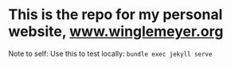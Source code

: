 # This is the repo for my personal website, www.winglemeyer.org

Note to self: Use this to test locally: `bundle exec jekyll serve`
